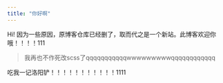 ```yaml
---
title: "你好啊"
---
```


Hi! 因为一些原因，原博客仓库已经删了，取而代之是一个新站。此博客欢迎你哦！！！！111

> 我再也不作死改scss了qqqqqqqqqqqwwwwwwwwwqqqqqqqqqqqq

<span class="heimu" title="???">吃我一记洛阳铲！！！！！！！！！！！1111</span>
